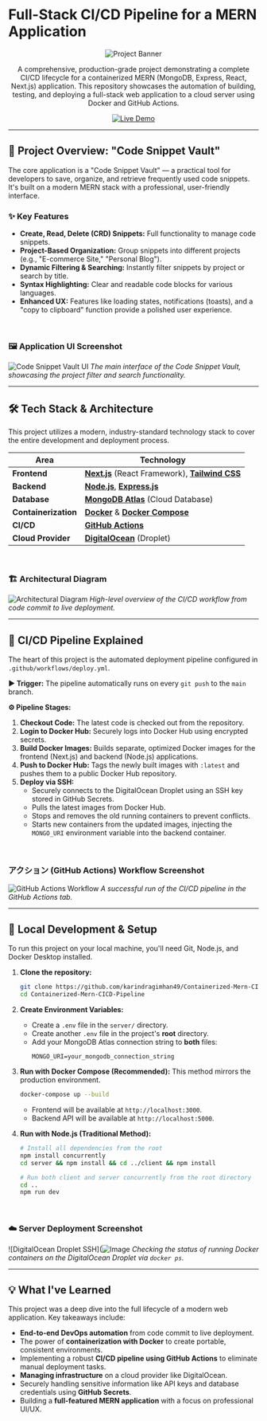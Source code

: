 # Full-Stack CI/CD Pipeline for a MERN Application

<div align="center">

![Project Banner](https://github.com/karindragimhan49/CodeSnippetVault/blob/a69a1b5d965d50bb2a058cea2d69d601f0a6c22b/snap/ui.png)

</div>

<p align="center">
  A comprehensive, production-grade project demonstrating a complete CI/CD lifecycle for a containerized MERN (MongoDB, Express, React, Next.js) application. This repository showcases the automation of building, testing, and deploying a full-stack web application to a cloud server using Docker and GitHub Actions.
</p>

<p align="center">
  <a href="http://206.189.35.179:3000/">
    <img src="https://img.shields.io/badge/Live%20Demo-Open%20Application-blue?style=for-the-badge&logo=digitalocean" alt="Live Demo">
  </a>
</p>

---

## 🚀 Project Overview: "Code Snippet Vault"

The core application is a "Code Snippet Vault" — a practical tool for developers to save, organize, and retrieve frequently used code snippets. It's built on a modern MERN stack with a professional, user-friendly interface.

### ✨ Key Features

-   **Create, Read, Delete (CRD) Snippets:** Full functionality to manage code snippets.
-   **Project-Based Organization:** Group snippets into different projects (e.g., "E-commerce Site," "Personal Blog").
-   **Dynamic Filtering & Searching:** Instantly filter snippets by project or search by title.
-   **Syntax Highlighting:** Clear and readable code blocks for various languages.
-   **Enhanced UX:** Features like loading states, notifications (toasts), and a "copy to clipboard" function provide a polished user experience.

<br/>

### 🖼️ Application UI Screenshot

<!-- Replace the URL below with your actual screenshot URL -->
![Code Snippet Vault UI](https://github.com/karindragimhan49/CodeSnippetVault/blob/a69a1b5d965d50bb2a058cea2d69d601f0a6c22b/snap/ui.png)
_The main interface of the Code Snippet Vault, showcasing the project filter and search functionality._

---

## 🛠️ Tech Stack & Architecture

This project utilizes a modern, industry-standard technology stack to cover the entire development and deployment process.

| Area                  | Technology                                                                                           |
| --------------------- | ---------------------------------------------------------------------------------------------------- |
| **Frontend**          | [**Next.js**](https://nextjs.org/) (React Framework), [**Tailwind CSS**](https://tailwindcss.com/)      |
| **Backend**           | [**Node.js**](https://nodejs.org/), [**Express.js**](https://expressjs.com/)                            |
| **Database**          | [**MongoDB Atlas**](https://www.mongodb.com/atlas) (Cloud Database)                                  |
| **Containerization**  | [**Docker**](https://www.docker.com/) & [**Docker Compose**](https://docs.docker.com/compose/)         |
| **CI/CD**             | [**GitHub Actions**](https://github.com/features/actions)                                              |
| **Cloud Provider**    | [**DigitalOcean**](https://www.digitalocean.com/) (Droplet)                                            |

<br/>

### 🏗️ Architectural Diagram

<!-- This is a placeholder for your architecture diagram image. -->
<!-- Replace the URL below with your actual diagram URL. -->
![Architectural Diagram](![Image](https://github.com/karindragimhan49/CodeSnippetVault/blob/a69a1b5d965d50bb2a058cea2d69d601f0a6c22b/snap/digram.png))
_High-level overview of the CI/CD workflow from code commit to live deployment._

---

## 🔄 CI/CD Pipeline Explained

The heart of this project is the automated deployment pipeline configured in `.github/workflows/deploy.yml`.

**▶️ Trigger:** The pipeline automatically runs on every `git push` to the `main` branch.

**⚙️ Pipeline Stages:**

1.  **Checkout Code:** The latest code is checked out from the repository.
2.  **Login to Docker Hub:** Securely logs into Docker Hub using encrypted secrets.
3.  **Build Docker Images:** Builds separate, optimized Docker images for the frontend (Next.js) and backend (Node.js) applications.
4.  **Push to Docker Hub:** Tags the newly built images with `:latest` and pushes them to a public Docker Hub repository.
5.  **Deploy via SSH:**
    -   Securely connects to the DigitalOcean Droplet using an SSH key stored in GitHub Secrets.
    -   Pulls the latest images from Docker Hub.
    -   Stops and removes the old running containers to prevent conflicts.
    -   Starts new containers from the updated images, injecting the `MONGO_URI` environment variable into the backend container.

<br/>

### アクション (GitHub Actions) Workflow Screenshot

<!-- Replace the URL below with your actual workflow screenshot URL. -->
![GitHub Actions Workflow](https://github.com/karindragimhan49/CodeSnippetVault/blob/a69a1b5d965d50bb2a058cea2d69d601f0a6c22b/snap/github%20action.png)
_A successful run of the CI/CD pipeline in the GitHub Actions tab._

---

## 🔧 Local Development & Setup

To run this project on your local machine, you'll need Git, Node.js, and Docker Desktop installed.

1.  **Clone the repository:**
    ```bash
    git clone https://github.com/karindragimhan49/Containerized-Mern-CICD-Pipeline.git
    cd Containerized-Mern-CICD-Pipeline
    ```

2.  **Create Environment Variables:**
    -   Create a `.env` file in the `server/` directory.
    -   Create another `.env` file in the project's **root** directory.
    -   Add your MongoDB Atlas connection string to **both** files:
        ```
        MONGO_URI=your_mongodb_connection_string
        ```

3.  **Run with Docker Compose (Recommended):**
    This method mirrors the production environment.
    ```bash
    docker-compose up --build
    ```
    -   Frontend will be available at `http://localhost:3000`.
    -   Backend API will be available at `http://localhost:5000`.

4.  **Run with Node.js (Traditional Method):**
    ```bash
    # Install all dependencies from the root
    npm install concurrently
    cd server && npm install && cd ../client && npm install
    
    # Run both client and server concurrently from the root directory
    cd ..
    npm run dev
    ```

<br/>

### ☁️ Server Deployment Screenshot

<!-- Replace the URL below with your server screenshot URL. -->
![DigitalOcean Droplet SSH](![Image](https://github.com/karindragimhan49/CodeSnippetVault/blob/a69a1b5d965d50bb2a058cea2d69d601f0a6c22b/snap/dropletvm.png)
_Checking the status of running Docker containers on the DigitalOcean Droplet via `docker ps`._

---

## 💡 What I've Learned

This project was a deep dive into the full lifecycle of a modern web application. Key takeaways include:

-   **End-to-end DevOps automation** from code commit to live deployment.
-   The power of **containerization with Docker** to create portable, consistent environments.
-   Implementing a robust **CI/CD pipeline using GitHub Actions** to eliminate manual deployment tasks.
-   **Managing infrastructure** on a cloud provider like DigitalOcean.
-   Securely handling sensitive information like API keys and database credentials using **GitHub Secrets**.
-   Building a **full-featured MERN application** with a focus on professional UI/UX.
